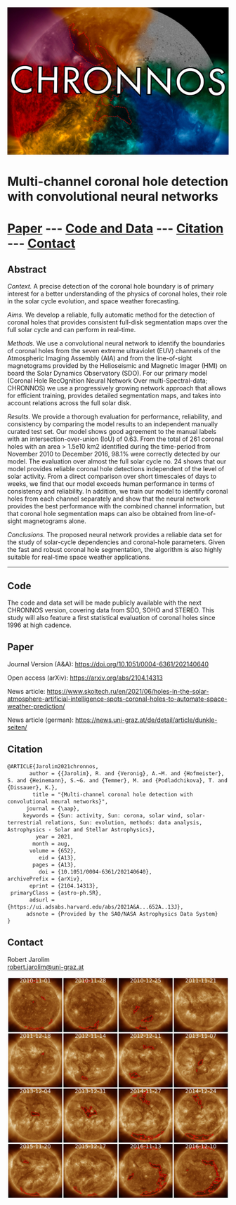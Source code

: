 ![](images/title.jpg)
---
# Multi-channel coronal hole detection with convolutional neural networks

# [Paper](#paper) --- [Code and Data](#code) --- [Citation](#citation) --- [Contact](#contact)

## Abstract

_Context._ A precise detection of the coronal hole boundary is of primary interest for a better understanding of the physics of coronal
holes, their role in the solar cycle evolution, and space weather forecasting.

_Aims._ We develop a reliable, fully automatic method for the detection of coronal holes that provides consistent full-disk segmentation
maps over the full solar cycle and can perform in real-time.

_Methods._ We use a convolutional neural network to identify the boundaries of coronal holes from the seven extreme ultraviolet (EUV)
channels of the Atmospheric Imaging Assembly (AIA) and from the line-of-sight magnetograms provided by the Helioseismic and
Magnetic Imager (HMI) on board the Solar Dynamics Observatory (SDO). For our primary model (Coronal Hole RecOgnition Neural
Network Over multi-Spectral-data; CHRONNOS) we use a progressively growing network approach that allows for efficient training,
provides detailed segmentation maps, and takes into account relations across the full solar disk.

_Results._ We provide a thorough evaluation for performance, reliability, and consistency by comparing the model results to an independent
manually curated test set. Our model shows good agreement to the manual labels with an intersection-over-union (IoU) of
0.63. From the total of 261 coronal holes with an area > 1.5e10 km2 identified during the time-period from November 2010 to December
2016, 98.1% were correctly detected by our model. The evaluation over almost the full solar cycle no. 24 shows that our model
provides reliable coronal hole detections independent of the level of solar activity. From a direct comparison over short timescales of
days to weeks, we find that our model exceeds human performance in terms of consistency and reliability. In addition, we train our
model to identify coronal holes from each channel separately and show that the neural network provides the best performance with
the combined channel information, but that coronal hole segmentation maps can also be obtained from line-of-sight magnetograms
alone.

_Conclusions._ The proposed neural network provides a reliable data set for the study of solar-cycle dependencies and coronal-hole
parameters. Given the fast and robust coronal hole segmentation, the algorithm is also highly suitable for real-time space weather
applications.

---

## Code

The code and data set will be made publicly available with the next CHRONNOS version, covering data from SDO, SOHO and STEREO.
This study will also feature a first statistical evaluation of coronal holes since 1996 at high cadence.

## Paper

Journal Version (A&A): https://doi.org/10.1051/0004-6361/202140640

Open access (arXiv): https://arxiv.org/abs/2104.14313

News article: https://www.skoltech.ru/en/2021/06/holes-in-the-solar-atmosphere-artificial-intelligence-spots-coronal-holes-to-automate-space-weather-prediction/

News article (german): https://news.uni-graz.at/de/detail/article/dunkle-seiten/

## Citation


```
@ARTICLE{Jarolim2021chronnos,
       author = {{Jarolim}, R. and {Veronig}, A.~M. and {Hofmeister}, S. and {Heinemann}, S.~G. and {Temmer}, M. and {Podladchikova}, T. and {Dissauer}, K.},
        title = "{Multi-channel coronal hole detection with convolutional neural networks}",
      journal = {\aap},
     keywords = {Sun: activity, Sun: corona, solar wind, solar-terrestrial relations, Sun: evolution, methods: data analysis, Astrophysics - Solar and Stellar Astrophysics},
         year = 2021,
        month = aug,
       volume = {652},
          eid = {A13},
        pages = {A13},
          doi = {10.1051/0004-6361/202140640},
archivePrefix = {arXiv},
       eprint = {2104.14313},
 primaryClass = {astro-ph.SR},
       adsurl = {https://ui.adsabs.harvard.edu/abs/2021A&A...652A..13J},
      adsnote = {Provided by the SAO/NASA Astrophysics Data System}
}
```

## Contact

Robert Jarolim<br/>
[robert.jarolim@uni-graz.at](mailto:robert.jarolim@uni-graz.at)

![](images/samples.jpg)
